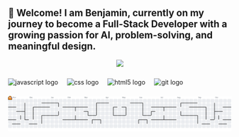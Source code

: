 ## 👋 Welcome! I am Benjamin, currently on my journey to become a Full-Stack Developer with a growing passion for AI, problem-solving, and meaningful design.

<div align="center">
  <img height="200" src="https://www.dropbox.com/scl/fi/xsz569icjvfr8qnk2o2vx/Profile_img.jpg?rlkey=4t2am7uqiomg62t41hotaw29w&st=6y2cf7wa&raw=1"  />
</div>

###

<div align="left">
  <img src="https://cdn.jsdelivr.net/gh/devicons/devicon/icons/javascript/javascript-original.svg" height="40" alt="javascript logo"  />
  <img width="12" />
  <img src="https://cdn.jsdelivr.net/gh/devicons/devicon/icons/css3/css3-original.svg" height="40" alt="css logo"  />
  <img width="12" />
  <img src="https://cdn.jsdelivr.net/gh/devicons/devicon/icons/html5/html5-original.svg" height="40" alt="html5 logo"  />
  <img width="12" />
  <img src="https://cdn.jsdelivr.net/gh/devicons/devicon/icons/git/git-original.svg" height="40" alt="git logo"  />
</div>

###

<picture>
  <source media="(prefers-color-scheme: dark)" srcset="https://raw.githubusercontent.com/B-Blarr/B-Blarr/output/pacman-contribution-graph-dark.svg">
  <source media="(prefers-color-scheme: light)" srcset="https://raw.githubusercontent.com/B-Blarr/B-Blarr/output/pacman-contribution-graph.svg">
  <img alt="pacman contribution graph" src="https://raw.githubusercontent.com/B-Blarr/B-Blarr/output/pacman-contribution-graph.svg">
</picture>

###
<!-- 
<div align="left">
  <a href="https://de.linkedin.com/" target="_blank">
    <img src="https://raw.githubusercontent.com/maurodesouza/profile-readme-generator/master/src/assets/icons/social/linkedin/default.svg" width="52" height="40" alt="linkedin logo"  />
  </a>
</div>
-->
###
<!--
**B-Blarr/B-Blarr** is a ✨ _special_ ✨ repository because its `README.md` (this file) appears on your GitHub profile.

Here are some ideas to get you started:

- 🔭 I’m currently working on ...
- 🌱 I’m currently learning ...
- 👯 I’m looking to collaborate on ...
- 🤔 I’m looking for help with ...
- 💬 Ask me about ...
- 📫 How to reach me: ...
- 😄 Pronouns: ...
- ⚡ Fun fact: ...
-->
